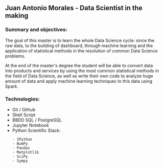 ## Juan Antonio Morales - Data Scientist in the making

### Summary and objectives:

The goal of this master is to learn the whole Data Science cycle: since the raw data, to the building of dashboard, through machine learning and the application of statistical methods in the resolution of common Data Science problems.<br />

At the end of the master's degree the student will be able to convert data into products and services by using the most common statistical methods in the field of Data Science, as well as write their own code to analyze huge amount of data and apply machine learning techniques to this data using Spark.<br />

### Technologies:
- Git / Github
- Shell Script
- BBDD SQL / PostgreSQL
- Jupyter Notebook
- Python Scientific Stack:<br />
    ```
    · IPython
    · NumPy
    · Pandas
    · Matplotlib
    · SciPy
    · Sympy
    ```
